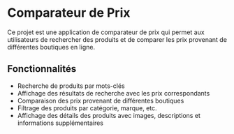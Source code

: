 # Comparateur de Prix

Ce projet est une application de comparateur de prix qui permet aux utilisateurs de rechercher des produits et de comparer les prix provenant de différentes boutiques en ligne.

## Fonctionnalités

- Recherche de produits par mots-clés
- Affichage des résultats de recherche avec les prix correspondants
- Comparaison des prix provenant de différentes boutiques
- Filtrage des produits par catégorie, marque, etc.
- Affichage des détails des produits avec images, descriptions et informations supplémentaires






